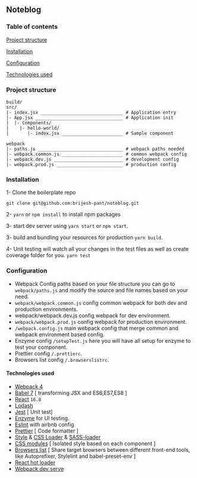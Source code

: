 ## Noteblog

### Table of contents
[Project structure](#project-structure)

[Installation](#installation)

[Configuration](#configuration)

[Technologies used](#technologies-used)

### Project structure

````
build/
src/
|- index.jsx _______________________________ # Application entry 
|- App.jsx _________________________________ # Application init
|  |- Components/
|    |- hello-world/ 
|       |- index.jsx _______________________ # Sample component

webpack
|- paths.js ________________________________ # webpack paths needed
|- webpack.common.js _______________________ # common webpack config
|- webpack.dev.js __________________________ # development config
|- webpack.prod.js _________________________ # production config      
````


### Installation

1- Clone the boilerplate repo

`git clone git@github.com:brijesh-pant/noteblog.git`

2- `yarn` or `npm install` to install npm packages

3- start dev server using `yarn start` or `npm start`.

3- build and bundling your resources for production `yarn build`.

4- Unit testing will watch all your changes in the test files as well as create coverage folder for you. 
`yarn test`


### Configuration
* Webpack Config paths based on your file structure you can go to `webpack/paths.js` and modify the source and file names based on your need.
* `webpack/webpack.common.js` config common webpack for both dev and production environments.
* webpack/webpack.dev.js config webpack for dev environment.
* `webpack/webpack.prod.js` config webpack for production environment.
* `/webpack.config.js` main webpack config that merge common and webpack environment based config.
* Enzyme config `/setupTest.js` here you will have all setup for enzyme to test your component.
* Prettier config `/.prettierc`.
* Browsers list config `/.browserslistrc`.


#### Technologies used


* [Webpack 4](https://github.com/webpack/webpack) 
* [Babel 7](https://github.com/babel/babel) [ transforming JSX and ES6,ES7,ES8 ]
* [React](https://github.com/facebook/react) `16.8`
* [Lodash](https://github.com/lodash/lodash)
* [Jest](https://github.com/facebook/jest) [ Unit test]
* [Enzyme](http://airbnb.io/enzyme/) for UI testing.
* [Eslint](https://github.com/eslint/eslint/) with airbnb config
* [Prettier](https://github.com/prettier/prettier) [ Code formatter ]
* [Style](https://github.com/webpack-contrib/style-loader) & [CSS Loader](https://github.com/webpack-contrib/css-loader) & [SASS-loader](https://github.com/webpack-contrib/sass-loader)
* [CSS modules](https://github.com/css-modules/css-modules) [ Isolated style based on each component ]
* [Browsers list](https://github.com/browserslist/browserslist) [ Share target browsers between different front-end tools, like Autoprefixer, Stylelint and babel-preset-env ]
* [React hot loader](https://github.com/gaearon/react-hot-loader)
* [Webpack dev serve](https://github.com/webpack/webpack-dev-server) 
